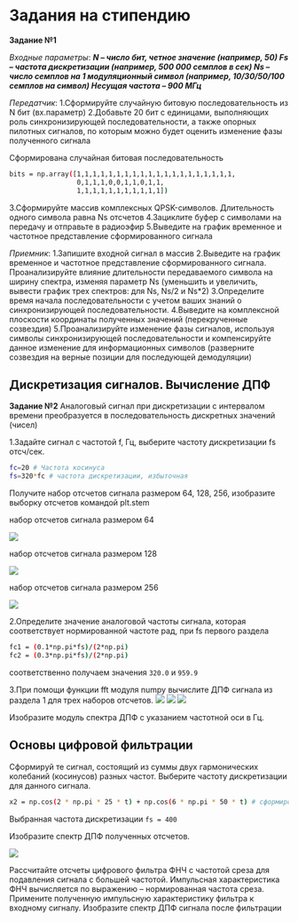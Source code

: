 # Задания на стипендию

**Задание №1**

_Входные параметры_:
***N – число бит, четное значение (например, 50)
Fs – частота дискретизации (например, 500 000 семплов в сек)
Ns – число семплов на 1 модуляционный символ (например, 10/30/50/100 семплов на символ)
Несущая частота – 900 МГц***

_Передатчик_:
1.Сформируйте случайную битовую последовательность из N бит (вх.параметр)
2.Добавьте 20 бит с единицами, выполняющих роль синхронизирующей последовательности, а также опорных пилотных сигналов, по которым можно будет оценить изменение фазы полученного сигнала

Сформирована случайная битовая последовательность
```sh
bits = np.array([1,1,1,1,1,1,1,1,1,1,1,1,1,1,1,1,1,1,1,1,   
                 0,1,1,1,0,0,1,1,0,1,1, 
                 1,1,1,1,1,1,1,1,1,1,1])
```

3.Сформируйте массив комплексных QPSK-символов. Длительность одного символа равна Ns отсчетов
4.Зациклите буфер с символами на передачу и отправьте в радиоэфир
5.Выведите на график временное и частотное представление сформированного сигнала

_Приемник_:
1.Запишите входной сигнал в массив 
2.Выведите на график временное и частотное представление сформированного сигнала. Проанализируйте влияние длительности передаваемого символа на ширину спектра, изменяя параметр Ns (уменьшить и увеличить, вывести график трех спектров: для Ns, Ns/2 и Ns*2)
3.Определите время начала последовательности с учетом ваших знаний о синхронизирующей последовательности.
4.Выведите на комплексной плоскости координаты полученных значений (перекрученные созвездия)
5.Проанализируйте изменение фазы сигналов, используя символы синхронизирующей последовательности и компенсируйте данное изменение для информационных символов (разверните созвездия на верные позиции для последующей демодуляции)

## Дискретизация сигналов. Вычисление ДПФ 

**Задание №2**
Аналоговый сигнал  при дискретизации с интервалом времени  преобразуется в последовательность дискретных значений (чисел)  

1.Задайте  сигнал с частотой f, Гц, выберите частоту дискретизации  fs отсч/сек. 

```sh
fc=20 # Частота косинуса  
fs=320*fc # частота дискретизации, избыточная 
```

Получите набор отсчетов сигнала размером 64, 128, 256, изобразите выборку отсчетов командой plt.stem

набор отсчетов сигнала размером 64

<img src = "Screenshots/X1.png">

набор отсчетов сигнала размером 128

<img src = "Screenshots/X2.png">

набор отсчетов сигнала размером 256

<img src = "Screenshots/X3.png">

2.Определите значение аналоговой частоты сигнала, которая соответствует нормированной частоте  рад,  при fs первого раздела

```sh
fc1 = (0.1*np.pi*fs)/(2*np.pi)
fc2 = (0.3*np.pi*fs)/(2*np.pi) 
```
соответственно получаем значения `320.0` и  `959.9`

3.При помощи функции fft модуля numpy вычислите ДПФ сигнала из раздела 1 для трех наборов отсчетов. 
<img src = "Screenshots/spectr1.png">
<img src = "Screenshots/spectr2.png">
<img src = "Screenshots/spectr3.png">

Изобразите модуль спектра ДПФ с указанием частотной оси в Гц. 
 
## Основы цифровой фильтрации

Сформируй	те сигнал, состоящий из суммы двух гармонических колебаний (косинусов) разных частот. Выберите частоту дискретизации для данного сигнала. 

```sh
x2 = np.cos(2 * np.pi * 25 * t) + np.cos(6 * np.pi * 50 * t) # сформированный сигнал 
```
Выбранная частота дискретизации `fs = 400` 

Изобразите спектр ДПФ полученных отсчетов. 

<img src = "Screenshots/spectr2cos.png">

Рассчитайте отсчеты цифрового фильтра ФНЧ с частотой среза для подавления сигнала с большей частотой. Импульсная характеристика ФНЧ вычисляется по  выражению   – нормированная частота среза.
Примените полученную импульсную характеристику фильтра к входному сигналу.
Изобразите спектр ДПФ сигнала после фильтрации 

